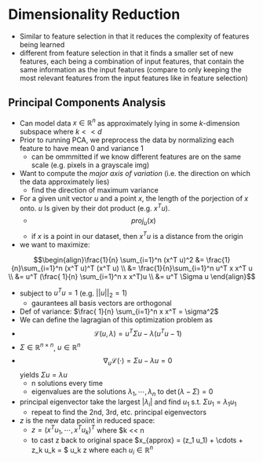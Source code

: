 # Dimensionality Reduction

- Similar to feature selection in that it reduces the complexity of features being learned
- different from feature selection in that it finds a smaller set of new features, each being a combination of input features, that contain the same information as the input features (compare to only keeping the most relevant features from the input features like in feature selection)

## Principal Components Analysis

- Can model data $x \in \mathbb{R}^n$ as approximately lying in some $k$-dimension subspace where $k << d$
- Prior to running PCA, we preprocess the data by normalizing each feature to have mean 0 and variance 1
    - can be ommmitted if we know different features are on the same scale (e.g. pixels in a grayscale img)
- Want to compute the *major axis of variation* (i.e. the direction on which the data approximately lies)
    - find the direction of maximum variance
- For a given unit vector $u$ and a point $x$, the length of the porjection of $x$ onto. $u$ Is given by their dot product (e.g. $x^T u$).
    - $$\textit{proj}_u(x)$$
    - if $x$ is a point in our dataset, then $x^Tu$ is a distance from the origin
- we want to maximize:

$$\begin{align}\frac{1}{n} \sum_{i=1}^n (x^T u)^2 &= \frac{1}{n}\sum_{i=1}^n (x^T u)^T (x^T u) \\ &= \frac{1}{n}\sum_{i=1}^n u^T x x^T u \\ &= u^T (\frac{ 1}{n} \sum_{i=1}^n x x^T)u \\ &= u^T \Sigma u \end{align}$$

- subject to $u^T u = 1$ (e.g. $||u||_2 = 1$)
    - gaurantees all basis vectors are orthogonal
- Def of variance: $\frac{ 1}{n} \sum_{i=1}^n x x^T = \sigma^2$
- We can define the lagragian of this optimization problem as 
- $$\mathcal{L}(u, \lambda) = u^T \Sigma u - \lambda (u^T u - 1)$$
- $\Sigma \in \mathbb{R}^{n \times n}$, $u \in \mathbb{R}^n$
- $$\nabla_u \mathcal{L}( \cdot) = \Sigma u - \lambda u = 0$$ yields $\Sigma u = \lambda u$
    - n solutions every time
    - eigenvalues are the solutions $\lambda_1, \cdots, \lambda_n$ to $\det (\lambda - \Sigma) = 0$
- principal eigenvector take the largest $|\lambda_i|$ and find $u_1$ s.t. $\Sigma u_1 = \lambda_1 u_1$
    - repeat to find the 2nd, 3rd, etc. principal eigenvectors
-  $z$ is the new data poiint in reduced space:
    - $z = (x^T u_1, \cdots, x^T u_k)^T$ where $k << n
    - to cast z back to original space $x_{approx} = (z_1 u_1) + \cdots + z_k u_k = $ u_k z where each $u_i \in \mathbb{R}^n$

